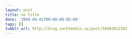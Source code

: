 ```yaml
---
layout: post
title: no title
date: '2009-04-01T00:00:00-05:00'
tags: []
tumblr_url: http://blog.zachtemkin.us/post/58983812302
---
```

